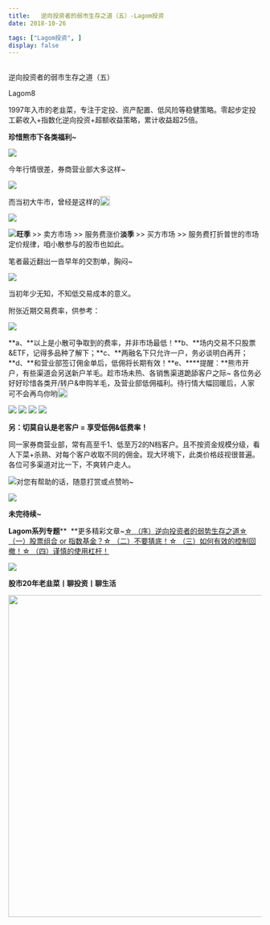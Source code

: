 ```yaml
---
title:   逆向投资者的弱市生存之道（五）-Lagom投资
date: 2018-10-26

tags: ["Lagom投资", ]
display: false
---
```



## 



逆向投资者的弱市生存之道（五）




Lagom8




1997年入市的老韭菜，专注于定投、资产配置、低风险等稳健策略。零起步定投工薪收入+指数化逆向投资+超额收益策略，累计收益超25倍。


**珍惜熊市下各类福利~**

<img class="" data-copyright="0" data-ratio="0.05776173285198556" data-s="300,640" src="https://mmbiz.qpic.cn/mmbiz_png/ZB4WjgjLjJW3KtDibicU3BB1HNQ9lDS2M5oGRnchkNPRzYsc0Ua6CIu7rZH3vAficcBEPYHU9ZTPqkic1sicT8CaxQQ/640?wx_fmt=png" data-type="png" data-w="554" style=""/>

今年行情很差，券商营业部大多这样~

<img class="" data-copyright="0" data-ratio="0.5153846153846153" data-s="300,640" src="https://mmbiz.qpic.cn/mmbiz_png/ZB4WjgjLjJXudJCk1Vzlj0E0v82arhPfdBYLUNhm3VRcYNTQBMukPxnq5UroXE2TQ2ou3ll6nCdn8eh4vjoGlw/640?wx_fmt=png" data-type="png" data-w="650"/>

而当初大牛市，曾经是这样的<img src="https://res.wx.qq.com/mpres/htmledition/images/icon/common/emotion_panel/smiley/smiley_27.png" data-ratio="1" data-w="20" style="display: inline-block;width: 20px;vertical-align: text-bottom;"/>

<img class="" data-copyright="0" data-ratio="0.65" data-s="300,640" src="https://mmbiz.qpic.cn/mmbiz_png/ZB4WjgjLjJXudJCk1Vzlj0E0v82arhPfFjfRhMfNv2lQHPhCZMZ6azLGoJhmP30rr2WXKeD9MXOcTP46s6Gzlw/640?wx_fmt=png" data-type="png" data-w="500"/>

<img class="" data-copyright="0" data-ratio="0.05776173285198556" data-s="300,640" src="https://mmbiz.qpic.cn/mmbiz_png/ZB4WjgjLjJW3KtDibicU3BB1HNQ9lDS2M5oGRnchkNPRzYsc0Ua6CIu7rZH3vAficcBEPYHU9ZTPqkic1sicT8CaxQQ/640?wx_fmt=png" data-type="png" data-w="554" style="text-align: center;white-space: normal;"/>**旺季&nbsp;**&gt;&gt; 卖方市场 &gt;&gt; 服务费涨价**淡季&nbsp;**&gt;&gt; 买方市场 &gt;&gt; 服务费打折普世的市场定价规律，咱小散参与的股市也如此。



笔者最近翻出一沓早年的交割单，胸闷~

<img class="" data-copyright="0" data-ratio="1.3868852459016394" data-s="300,640" src="https://mmbiz.qpic.cn/mmbiz_png/ZB4WjgjLjJXudJCk1Vzlj0E0v82arhPfwh9Y2zs1SuNFb6SRG2HjzibS68vDKyZ95XFicN6xHT5UnWdEAJjC7QkQ/640?wx_fmt=png" data-type="png" data-w="610" style=""/>

当初年少无知，不知低交易成本的意义。



附张近期交易费率，供参考：

<img class="" data-copyright="0" data-ratio="0.8691910499139415" data-s="300,640" src="https://mmbiz.qpic.cn/mmbiz_png/ZB4WjgjLjJU3XmdTVGmM5wToyvLZcUicUYlD9nFzvNaWlHmk6jxbyPde2zJfMibzFSzFG1adDWt9tFpOJwCSmszw/640?wx_fmt=png" data-type="png" data-w="581" style=""/>

**a、**以上是小散可争取到的费率，并非市场最低！**b、**场内交易不只股票&amp;ETF，记得多品种了解下；**c、**两融名下只允许一户，务必谈明白再开；**d、**和营业部签订佣金单后，低佣将长期有效！**e、****提醒：**熊市开户，有些渠道会另送新户羊毛。趁市场未热、各销售渠道跪舔客户之际~ 各位务必好好珍惜各类开/转户&amp;申购羊毛，及营业部低佣福利。待行情大幅回暖后，人家可不会再鸟你哟<img src="https://res.wx.qq.com/mpres/htmledition/images/icon/common/emotion_panel/smiley/smiley_4.png" data-ratio="1" data-w="20" style="display:inline-block;width:20px;vertical-align:text-bottom;"/>&nbsp;

<img class="" data-copyright="0" data-ratio="0.5878524945770065" data-s="300,640" src="https://mmbiz.qpic.cn/mmbiz_png/ZB4WjgjLjJU3XmdTVGmM5wToyvLZcUicUrpZC0niaK7Temia0Bn10ObleGZib8ic9Rhqw1YBmHyMMsZNrXJnJ7n3DqA/640?wx_fmt=png" data-type="png" data-w="461" style=""/>

<img class="" data-copyright="0" data-ratio="0.6181434599156118" data-s="300,640" src="https://mmbiz.qpic.cn/mmbiz_png/ZB4WjgjLjJU3XmdTVGmM5wToyvLZcUicUhPI5Ik1jbya8DqIzrGBv37mag05hBnUxvgyvKiaibEwAoDdhpUicLtbew/640?wx_fmt=png" data-type="png" data-w="474" style=""/>

<img class="" data-copyright="0" data-ratio="0.05776173285198556" data-s="300,640" src="https://mmbiz.qpic.cn/mmbiz_png/ZB4WjgjLjJW3KtDibicU3BB1HNQ9lDS2M5oGRnchkNPRzYsc0Ua6CIu7rZH3vAficcBEPYHU9ZTPqkic1sicT8CaxQQ/640?wx_fmt=png" data-type="png" data-w="554" style="color: rgb(255, 76, 0);font-size: 15px;white-space: normal;text-align: center;"/>





<img class="" data-copyright="0" data-ratio="0.6875" data-s="300,640" src="https://mmbiz.qpic.cn/mmbiz_png/ZB4WjgjLjJXudJCk1Vzlj0E0v82arhPfRCTs4Qsic4XJIxaE1ib5HjUG9Ssx4WicxepAPfnRJK6bCx5jh8zlHV28g/640?wx_fmt=png" data-type="png" data-w="640" style="text-align: center;"/>



**另：切莫自认是老客户 = 享受低佣&amp;低费率！**

同一家券商营业部，常有高至千1、低至万2的N档客户。且不按资金规模分级，看人下菜+杀熟、对每个客户收取不同的佣金。现大环境下，此类价格歧视很普遍。各位可多渠道对比一下，不爽转户走人。

<img class="" data-copyright="0" data-ratio="1" src="https://mmbiz.qpic.cn/mmbiz_gif/ZB4WjgjLjJVCo9VFlZ3jjjf2hX8xJVjOR58t6DloLKR5CgoYfpqEOR2tpmeCcApXZNmlnKQPYkC6NAhShhMlTw/640?wx_fmt=gif" data-type="gif" data-w="300" style=""/>对您有帮助的话，随意打赏或点赞哟~



<img class="" data-copyright="0" data-ratio="0.2879746835443038" data-s="300,640" src="https://mmbiz.qpic.cn/mmbiz_png/ZB4WjgjLjJU3XmdTVGmM5wToyvLZcUicUxbDEuXa9PVBgjDPVK5pibuH5TmjxVg7rOBsic9knJhjTH1VialTshy2Xg/640?wx_fmt=png" data-type="png" data-w="632" style=""/>

**未完待续~**





**Lagom系列专题****&nbsp;&nbsp;**更多精彩文章~[☆ （序）逆向投资者的弱势生存之道](http://mp.weixin.qq.com/s?__biz=MzI3MDQ2NjY2Mw==&amp;mid=2247483781&amp;idx=1&amp;sn=3145eea10969b9f45c96d7b6b07accd9&amp;chksm=ead1ea8ddda6639b5f079be31402012a6ed629159cf41065281f3067125eeefbd77f8e0ffacd&amp;scene=21#wechat_redirect)[☆ （一）股票组合 or 指数基金？](http://mp.weixin.qq.com/s?__biz=MzI3MDQ2NjY2Mw==&amp;mid=2247483796&amp;idx=1&amp;sn=a6212a7b3f1d7da16b0f0f81b623982d&amp;chksm=ead1ea9cdda6638a1cb19615c91af37916fefa7c56b1eb1066b4696a47fce10ca8ae0daf0933&amp;scene=21#wechat_redirect)[☆ （二）不要猜底！](http://mp.weixin.qq.com/s?__biz=MzI3MDQ2NjY2Mw==&amp;mid=2247483821&amp;idx=1&amp;sn=9e4e31cd637708296972ef8f09c9d9cb&amp;chksm=ead1eaa5dda663b39a8078b14ba0d2ea0e103f7406ff5c4c706f6fc58c63d348a555e4ad8b0b&amp;scene=21#wechat_redirect)[☆ （三）如何有效的控制回撤！](http://mp.weixin.qq.com/s?__biz=MzI3MDQ2NjY2Mw==&amp;mid=2247483844&amp;idx=1&amp;sn=7689ba74bb1ff0a32b6b32a698bb0d67&amp;chksm=ead1eaccdda663daf236770046a5cdc419f4876800e33483273a0e02e43c86040a4dede751ca&amp;scene=21#wechat_redirect)[☆ （四）谨慎的使用杠杆！](http://mp.weixin.qq.com/s?__biz=MzI3MDQ2NjY2Mw==&amp;mid=2247483866&amp;idx=1&amp;sn=e2f4f329eeb638e558648d564bcadca7&amp;chksm=ead1ead2dda663c4bb9531122f819cae0d108e52e67a433e3ade22bb24ab4c856a92a83f03b8&amp;scene=21#wechat_redirect)

<img class="" data-copyright="0" data-ratio="0.05776173285198556" data-s="300,640" src="https://mmbiz.qpic.cn/mmbiz_png/ZB4WjgjLjJW3KtDibicU3BB1HNQ9lDS2M5oGRnchkNPRzYsc0Ua6CIu7rZH3vAficcBEPYHU9ZTPqkic1sicT8CaxQQ/640?wx_fmt=png" data-type="png" data-w="554" style="text-align: center;white-space: normal;"/>

**股市20年老韭菜丨聊投资丨聊生活**

<img class="" data-copyright="0" data-ratio="0.390625" data-s="300,640" data-type="png" data-w="640" src="https://mmbiz.qpic.cn/mmbiz_png/ZB4WjgjLjJW3KtDibicU3BB1HNQ9lDS2M5AHEoeiaz0dQ4NfIRjBMuXvyJn8dXWm7ftklb0xqheiaMia0zbkyMJiaKzA/640?wx_fmt=png" style="box-sizing: border-box !important;word-wrap: break-word !important;width: 640px !important;visibility: visible !important;"/>